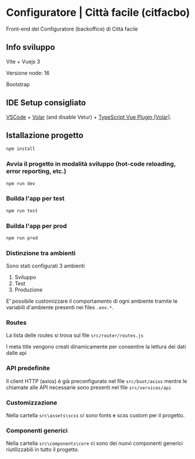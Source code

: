 <!--
 SPDX-License-Identifier: EUPL-1.2
 Copyright CSI Piemonte - 2023
-->

# Configuratore | Città facile (citfacbo)

Front-end del Configuratore (backoffice) di Città facile

## Info sviluppo

Vite + Vuejs 3

Versione node: 16

Bootstrap 


## IDE Setup consigliato

[VSCode](https://code.visualstudio.com/) + [Volar](https://marketplace.visualstudio.com/items?itemName=Vue.volar) (and disable Vetur) + [TypeScript Vue Plugin (Volar)](https://marketplace.visualstudio.com/items?itemName=Vue.vscode-typescript-vue-plugin).


## Istallazione progetto

```sh
npm install
```

### Avvia il progetto in modalità sviluppo (hot-code reloading, error reporting, etc.)

```sh
npm run dev
```

### Builda l'app per test

```sh
npm run test
```

### Builda l'app per prod

```sh
npm run prod
```


### Distinzione tra ambienti

Sono stati configurati 3 ambienti

1. Sviluppo
2. Test
3. Produzione

E' possibile customizzare il comportamento di ogni ambiente tramite le variabili d'ambiente presenti nei files `.env.*`.

### Routes 

La lista delle routes si trova sul file `src/router/routes.js`

I meta title vengono creati dinamicamente per consentire la lettura dei dati dalle api

### API predefinite

Il client HTTP (axios) è già preconfigurato nel file `src/boot/axios` mentre le chiamate alle API necessarie sono
presenti nel file `src/services/api`


### Customizzazione

Nella cartella `src\assets\scss`  ci sono fonts e scss custom per il progetto.


### Componenti generici

Nella cartella `src\components\core`  ci sono dei nuovi componenti generici riutilizzabili in tutto il progetto.

